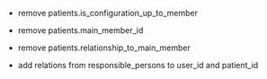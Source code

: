 - remove patients.is_configuration_up_to_member
- remove patients.main_member_id
- remove patients.relationship_to_main_member

- add relations from responsible_persons to user_id and patient_id
